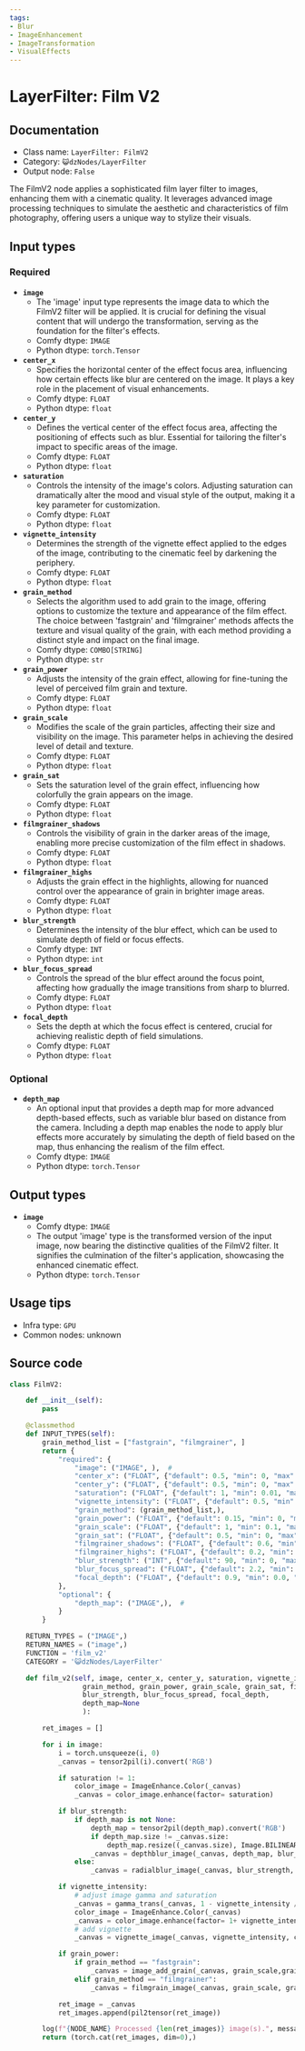 ```yaml
---
tags:
- Blur
- ImageEnhancement
- ImageTransformation
- VisualEffects
---
```


# LayerFilter: Film V2
## Documentation
- Class name: `LayerFilter: FilmV2`
- Category: `😺dzNodes/LayerFilter`
- Output node: `False`

The FilmV2 node applies a sophisticated film layer filter to images, enhancing them with a cinematic quality. It leverages advanced image processing techniques to simulate the aesthetic and characteristics of film photography, offering users a unique way to stylize their visuals.
## Input types
### Required
- **`image`**
    - The 'image' input type represents the image data to which the FilmV2 filter will be applied. It is crucial for defining the visual content that will undergo the transformation, serving as the foundation for the filter's effects.
    - Comfy dtype: `IMAGE`
    - Python dtype: `torch.Tensor`
- **`center_x`**
    - Specifies the horizontal center of the effect focus area, influencing how certain effects like blur are centered on the image. It plays a key role in the placement of visual enhancements.
    - Comfy dtype: `FLOAT`
    - Python dtype: `float`
- **`center_y`**
    - Defines the vertical center of the effect focus area, affecting the positioning of effects such as blur. Essential for tailoring the filter's impact to specific areas of the image.
    - Comfy dtype: `FLOAT`
    - Python dtype: `float`
- **`saturation`**
    - Controls the intensity of the image's colors. Adjusting saturation can dramatically alter the mood and visual style of the output, making it a key parameter for customization.
    - Comfy dtype: `FLOAT`
    - Python dtype: `float`
- **`vignette_intensity`**
    - Determines the strength of the vignette effect applied to the edges of the image, contributing to the cinematic feel by darkening the periphery.
    - Comfy dtype: `FLOAT`
    - Python dtype: `float`
- **`grain_method`**
    - Selects the algorithm used to add grain to the image, offering options to customize the texture and appearance of the film effect. The choice between 'fastgrain' and 'filmgrainer' methods affects the texture and visual quality of the grain, with each method providing a distinct style and impact on the final image.
    - Comfy dtype: `COMBO[STRING]`
    - Python dtype: `str`
- **`grain_power`**
    - Adjusts the intensity of the grain effect, allowing for fine-tuning the level of perceived film grain and texture.
    - Comfy dtype: `FLOAT`
    - Python dtype: `float`
- **`grain_scale`**
    - Modifies the scale of the grain particles, affecting their size and visibility on the image. This parameter helps in achieving the desired level of detail and texture.
    - Comfy dtype: `FLOAT`
    - Python dtype: `float`
- **`grain_sat`**
    - Sets the saturation level of the grain effect, influencing how colorfully the grain appears on the image.
    - Comfy dtype: `FLOAT`
    - Python dtype: `float`
- **`filmgrainer_shadows`**
    - Controls the visibility of grain in the darker areas of the image, enabling more precise customization of the film effect in shadows.
    - Comfy dtype: `FLOAT`
    - Python dtype: `float`
- **`filmgrainer_highs`**
    - Adjusts the grain effect in the highlights, allowing for nuanced control over the appearance of grain in brighter image areas.
    - Comfy dtype: `FLOAT`
    - Python dtype: `float`
- **`blur_strength`**
    - Determines the intensity of the blur effect, which can be used to simulate depth of field or focus effects.
    - Comfy dtype: `INT`
    - Python dtype: `int`
- **`blur_focus_spread`**
    - Controls the spread of the blur effect around the focus point, affecting how gradually the image transitions from sharp to blurred.
    - Comfy dtype: `FLOAT`
    - Python dtype: `float`
- **`focal_depth`**
    - Sets the depth at which the focus effect is centered, crucial for achieving realistic depth of field simulations.
    - Comfy dtype: `FLOAT`
    - Python dtype: `float`
### Optional
- **`depth_map`**
    - An optional input that provides a depth map for more advanced depth-based effects, such as variable blur based on distance from the camera. Including a depth map enables the node to apply blur effects more accurately by simulating the depth of field based on the map, thus enhancing the realism of the film effect.
    - Comfy dtype: `IMAGE`
    - Python dtype: `torch.Tensor`
## Output types
- **`image`**
    - Comfy dtype: `IMAGE`
    - The output 'image' type is the transformed version of the input image, now bearing the distinctive qualities of the FilmV2 filter. It signifies the culmination of the filter's application, showcasing the enhanced cinematic effect.
    - Python dtype: `torch.Tensor`
## Usage tips
- Infra type: `GPU`
- Common nodes: unknown


## Source code
```python
class FilmV2:

    def __init__(self):
        pass

    @classmethod
    def INPUT_TYPES(self):
        grain_method_list = ["fastgrain", "filmgrainer", ]
        return {
            "required": {
                "image": ("IMAGE", ),  #
                "center_x": ("FLOAT", {"default": 0.5, "min": 0, "max": 1, "step": 0.01}),
                "center_y": ("FLOAT", {"default": 0.5, "min": 0, "max": 1, "step": 0.01}),
                "saturation": ("FLOAT", {"default": 1, "min": 0.01, "max": 3, "step": 0.01}),
                "vignette_intensity": ("FLOAT", {"default": 0.5, "min": 0, "max": 1, "step": 0.01}),
                "grain_method": (grain_method_list,),
                "grain_power": ("FLOAT", {"default": 0.15, "min": 0, "max": 1, "step": 0.01}),
                "grain_scale": ("FLOAT", {"default": 1, "min": 0.1, "max": 10, "step": 0.1}),
                "grain_sat": ("FLOAT", {"default": 0.5, "min": 0, "max": 1, "step": 0.01}),
                "filmgrainer_shadows": ("FLOAT", {"default": 0.6, "min": 0, "max": 1, "step": 0.01}),
                "filmgrainer_highs": ("FLOAT", {"default": 0.2, "min": 0, "max": 1, "step": 0.01}),
                "blur_strength": ("INT", {"default": 90, "min": 0, "max": 256, "step": 1}),
                "blur_focus_spread": ("FLOAT", {"default": 2.2, "min": 0.1, "max": 8, "step": 0.1}),
                "focal_depth": ("FLOAT", {"default": 0.9, "min": 0.0, "max": 1, "step": 0.01}),
            },
            "optional": {
                "depth_map": ("IMAGE",),  #
            }
        }

    RETURN_TYPES = ("IMAGE",)
    RETURN_NAMES = ("image",)
    FUNCTION = 'film_v2'
    CATEGORY = '😺dzNodes/LayerFilter'

    def film_v2(self, image, center_x, center_y, saturation, vignette_intensity,
                  grain_method, grain_power, grain_scale, grain_sat, filmgrainer_shadows, filmgrainer_highs,
                  blur_strength, blur_focus_spread, focal_depth,
                  depth_map=None
                  ):

        ret_images = []

        for i in image:
            i = torch.unsqueeze(i, 0)
            _canvas = tensor2pil(i).convert('RGB')

            if saturation != 1:
                color_image = ImageEnhance.Color(_canvas)
                _canvas = color_image.enhance(factor= saturation)

            if blur_strength:
                if depth_map is not None:
                    depth_map = tensor2pil(depth_map).convert('RGB')
                    if depth_map.size != _canvas.size:
                        depth_map.resize((_canvas.size), Image.BILINEAR)
                    _canvas = depthblur_image(_canvas, depth_map, blur_strength, focal_depth, blur_focus_spread)
                else:
                    _canvas = radialblur_image(_canvas, blur_strength, center_x, center_y, blur_focus_spread * 2)

            if vignette_intensity:
                # adjust image gamma and saturation
                _canvas = gamma_trans(_canvas, 1 - vignette_intensity / 3)
                color_image = ImageEnhance.Color(_canvas)
                _canvas = color_image.enhance(factor= 1+ vignette_intensity / 3)
                # add vignette
                _canvas = vignette_image(_canvas, vignette_intensity, center_x, center_y)

            if grain_power:
                if grain_method == "fastgrain":
                    _canvas = image_add_grain(_canvas, grain_scale,grain_power, grain_sat, toe=0, seed=int(time.time()))
                elif grain_method == "filmgrainer":
                    _canvas = filmgrain_image(_canvas, grain_scale, grain_power, filmgrainer_shadows, filmgrainer_highs, grain_sat)

            ret_image = _canvas
            ret_images.append(pil2tensor(ret_image))

        log(f"{NODE_NAME} Processed {len(ret_images)} image(s).", message_type='finish')
        return (torch.cat(ret_images, dim=0),)

```
